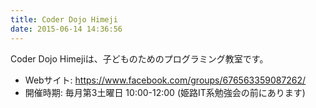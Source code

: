 ```yaml
---
title: Coder Dojo Himeji
date: 2015-06-14 14:36:56
---
```


Coder Dojo Himejiは、子どものためのプログラミング教室です。

- Webサイト: <https://www.facebook.com/groups/676563359087262/>
- 開催時期: 毎月第3土曜日 10:00-12:00 (姫路IT系勉強会の前にあります)
